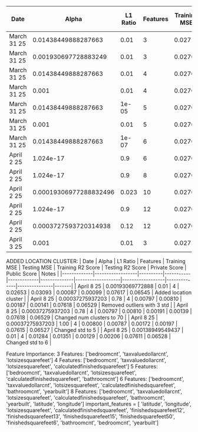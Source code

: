 | Date        | Alpha            | L1 Ratio | Features  | Training MSE | Testing MSE | Training R2 Score | Testing R2 Score | Private Score | Public Score |
|-------------|------------------|----------|-----------|-------------|--------------|-------------------|------------------|--------------|---------------|
| March 31 25 | 0.01438449888287663 | 0.01  | 3         | 0.02710     | 0.02877      | 0.00091           | 0.00092          | 0.07615      | 0.06548       |
| March 31 25 | 0.001930697728883249| 0.01  | 3         | 0.02709     | 0.02878      | 0.00100           | 0.00084          | 0.07620      | 0.06550       |
| March 31 25 | 0.01438449888287663 | 0.01  | 4         | 0.02707     | 0.02873      | 0.00206           | 0.00227          | 0.07697      | 0.06584       |
| March 31 25 | 0.001               | 0.01  | 4         | 0.02707     | 0.02875      | 0.00203           | 0.00162          | 0.07637      | 0.06569       |
| March 31 25 | 0.01438449888287663 | 1e-05 | 5         | 0.02707     | 0.02873      | 0.00210           | 0.00226          | 0.07701      | 0.06586       |
| March 31 25 | 0.001               | 0.01  | 5         | 0.02707     | 0.02875      | 0.00203           | 0.00162          | 0.07637      | 0.06569       |
| March 31 25 | 0.01438449888287663 | 1e-07 | 6         | 0.02706     | 0.02874      | 0.00216           | 0.00212          | 0.07702      | 0.06585       |
| April 2 25 | 1.024e-17            | 0.9   | 6         | 0.02706     | 0.02874      | 0.00216           | 0.00211          | 0.07708      | 0.06588       |
| April 2 25 | 1.024e-17            | 0.9   | 8         | 0.02706     | 0.02874      | 0.00220           | 0.00222          | 0.07710      | 0.06588       |
| April 2 25 |0.00019306977288832496| 0.023 | 10        | 0.02706     | 0.02876      | 0.00222           | 0.00133          | 0.07797      | 0.06680       |
| April 2 25 | 1.024e-17            | 0.9   | 12        | 0.02706     | 0.02876      | 0.00224           | 0.00145          | 0.07812      | 0.06692       |
| April 2 25 | 0.0003727593720314938| 0.12  | 12        | 0.02706     | 0.02876      | 0.00224           | 0.00145          | 0.07799      | 0.06680       |
| April 3 25 | 0.001                | 0.01  | 3         | 0.02710     | 0.02878      | 0.00100           | 0.00060          | 0.07620      | 0.06548       |

ADDED LOCATION CLUSTER:
| Date        | Alpha            | L1 Ratio | Features  | Training MSE | Testing MSE | Training R2 Score | Testing R2 Score | Private Score | Public Score | Notes |
|-------------|------------------|----------|-----------|-------------|--------------|-------------------|------------------|--------------|---------------|-------|
| April 8 25  | 0.00193069772888 | 0.01     | 4         | 0.02653     | 0.03093      | 0.00087           | 0.00099          | 0.07617      | 0.06545       | Added location cluster |
| April 8 25  | 0.00037275937203 | 0.78     | 4         | 0.00797     | 0.00810      | 0.00187           | 0.00141          | 0.07618      | 0.06529       | Removed outliers with 3 std |
| April 8 25  | 0.00037275937203 | 0.78     | 4         | 0.00797     | 0.00810      | 0.00191           | 0.00139          | 0.07618      | 0.06529       | Changed num clusters to 70 |
| April 8 25  | 0.00037275937203 | 1.00     | 4         | 0.00800     | 0.00787      | 0.00172           | 0.00197          | 0.07615      | 0.06527       | Changed std to 5 |
| April 8 25  | 0.00138949549437 | 0.01     | 4         | 0.01284     | 0.01351      | 0.00129           | 0.00206          | 0.07611      | 0.06528       | Changed std to 6 |

 

Feature Importance:
3 Features: ['bedroomcnt', 'taxvaluedollarcnt', 'lotsizesquarefeet']
4 Features: ['bedroomcnt', 'taxvaluedollarcnt', 'lotsizesquarefeet', 'calculatedfinishedsquarefeet']
5 Features: ['bedroomcnt', 'taxvaluedollarcnt', 'lotsizesquarefeet', 'calculatedfinishedsquarefeet', 'bathroomcnt']
6 Features: ['bedroomcnt', 'taxvaluedollarcnt', 'lotsizesquarefeet', 'calculatedfinishedsquarefeet', 'bathroomcnt', 'yearbuilt']
8 Features: ['bedroomcnt', 'taxvaluedollarcnt', 'lotsizesquarefeet', 'calculatedfinishedsquarefeet', 'bathroomcnt', 'yearbuilt', 'latitude', 'longitude']
important_features = [
    'latitude', 'longitude', 'lotsizesquarefeet', 'calculatedfinishedsquarefeet',
    'finishedsquarefeet12', 'finishedsquarefeet13', 'finishedsquarefeet15',
    'finishedsquarefeet50', 'finishedsquarefeet6',
    'bathroomcnt', 'bedroomcnt', 'yearbuilt']




